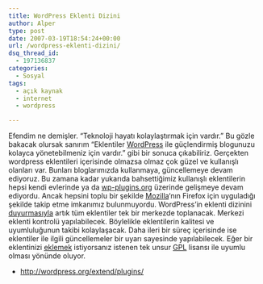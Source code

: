 ```yaml
---
title: WordPress Eklenti Dizini
author: Alper
type: post
date: 2007-03-19T18:54:24+00:00
url: /wordpress-eklenti-dizini/
dsq_thread_id:
  - 197136837
categories:
  - Sosyal
tags:
  - açık kaynak
  - internet
  - wordpress

---
```

Efendim ne demişler. &#8220;Teknoloji hayatı kolaylaştırmak için vardır.&#8221; Bu gözle bakacak olursak sanırım &#8220;Eklentiler [WordPress][1] ile güçlendirmiş blogunuzu kolayca yönetebilmeniz için vardır.&#8221; gibi bir sonuca çıkabiliriz. Gerçekten wordpress eklentileri içerisinde olmazsa olmaz çok güzel ve kullanışlı olanları var. Bunları bloglarımızda kullanmaya, güncellemeye devam ediyoruz. Bu zamana kadar yukarıda bahsettiğimiz kullanışlı eklentilerin hepsi kendi evlerinde ya da [wp-plugins.org][2] üzerinde gelişmeye devam ediyordu. Ancak hepsini toplu bir şekilde [Mozilla][3]&#8216;nın Firefox için uyguladığı şekilde takip etme imkanımız bulunmuyordu. WordPress&#8217;in eklenti dizinini [duyurmasıyla][4] artık tüm eklentiler tek bir merkezde toplanacak. Merkezi eklenti kontrolü yapılabilecek. Böylelikle eklentilerin kalitesi ve uyumluluğunun takibi kolaylaşacak. Daha ileri bir süreç içerisinde ise eklentiler ile ilgili güncellemeler bir uyarı sayesinde yapılabilecek. Eğer bir eklentinizi [eklemek][5] istiyorsanız istenen tek unsur [GPL][6] lisansı ile uyumlu olması yönünde oluyor.

  * <http://wordpress.org/extend/plugins/>

 [1]: http://www.wordpress.org
 [2]: http://dev.wp-plugins.org/
 [3]: http://www.mozilla.org
 [4]: http://wordpress.org/development/2007/03/plugin-directory/
 [5]: http://wordpress.org/extend/plugins/add/
 [6]: http://www.gnu.org/philosophy/license-list.html#GPLCompatibleLicenses